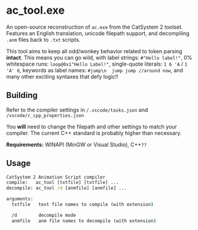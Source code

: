 # ac_tool.exe

An open-source reconstruction of `ac.exe` from the CatSystem 2 toolset. Features an English translation, unicode filepath support, and decompiling `.anm` files back to `.txt` scripts.

This tool aims to keep all odd/wonkey behavior related to token parsing **intact**. This means you can go wild, with label strings: `#"Hello label!"`, 0% whitespace runs: `loop@0x1"Hello Label!"`, single-quote literals: `1 6 'A` / `1 'A' 6`, keywords as label names: `#jump\n  jump jump //around now`, and many other exciting syntaxes that defy logic!!


## Building

Refer to the compiler settings in `/.vscode/tasks.json` and `/vscode/c_cpp_properties.json`

You **will** need to change the filepath and other settings to match your compiler. The current C++ standard is probably higher than necessary.

**Requirements:** WINAPI (MinGW or Visual Studio), C++`??`


## Usage

```cmd
CatSystem 2 Animation Script compiler
compile:   ac_tool [txtfile] [txtfile] ...
decompile: ac_tool /d [anmfile] [anmfile] ...

arguments:
  txtfile   text file names to compile (with extension)

  /d        decompile mode
  anmfile   anm file names to decompile (with extension)

```
